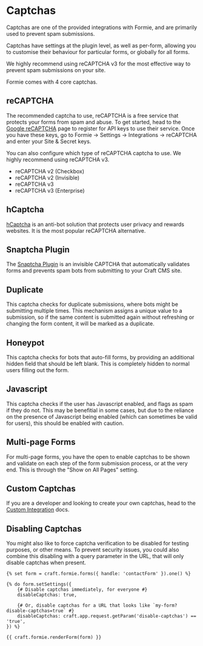 # Captchas
Captchas are one of the provided integrations with Formie, and are primarily used to prevent spam submissions.

Captchas have settings at the plugin level, as well as per-form, allowing you to customise their behaviour for particular forms, or globally for all forms.

We highly recommend using reCAPTCHA v3 for the most effective way to prevent spam submissions on your site.

Formie comes with 4 core captchas.

## reCAPTCHA
The recommended captcha to use, reCAPTCHA is a free service that protects your forms from spam and abuse. To get started, head to the [Google reCAPTCHA](https://www.google.com/recaptcha) page to register for API keys to use their service. Once you have these keys, go to Formie → Settings → Integrations → reCAPTCHA and enter your Site & Secret keys.

You can also configure which type of reCAPTCHA captcha to use. We highly recommend using reCAPTCHA v3.

- reCAPTCHA v2 (Checkbox)
- reCAPTCHA v2 (Invisible)
- reCAPTCHA v3
- reCAPTCHA v3 (Enterprise)

## hCaptcha
[hCaptcha](https://www.hcaptcha.com/) is an anti-bot solution that protects user privacy and rewards websites. It is the most popular reCAPTCHA alternative.

## Snaptcha Plugin
The [Snaptcha Plugin](https://plugins.craftcms.com/snaptcha) is an invisible CAPTCHA that automatically validates forms and prevents spam bots from submitting to your Craft CMS site.

## Duplicate
This captcha checks for duplicate submissions, where bots might be submitting multiple times. This mechanism assigns a unique value to a submission, so if the same content is submitted again without refreshing or changing the form content, it will be marked as a duplicate. 

## Honeypot
This captcha checks for bots that auto-fill forms, by providing an additional hidden field that should be left blank. This is completely hidden to normal users filling out the form.

## Javascript
This captcha checks if the user has Javascript enabled, and flags as spam if they do not. This may be benefitial in some cases, but due to the reliance on the presence of Javascript being enabled (which can sometimes be valid for users), this should be enabled with caution.

## Multi-page Forms
For multi-page forms, you have the open to enable captchas to be shown and validate on each step of the form submission process, or at the very end. This is through the "Show on All Pages" setting.

## Custom Captchas
If you are a developer and looking to create your own captchas, head to the [Custom Integration](docs:developers/custom-integration) docs.

## Disabling Captchas
You might also like to force captcha verification to be disabled for testing purposes, or other means. To prevent security issues, you could also combine this disabling with a query parameter in the URL, that will only disable captchas when present.

```twig
{% set form = craft.formie.forms({ handle: 'contactForm' }).one() %}

{% do form.setSettings({
    {# Disable captchas immediately, for everyone #}
    disableCaptchas: true,

    {# Or, disable captchas for a URL that looks like `my-form?disable-captchas=true` #}
    disableCaptchas: craft.app.request.getParam('disable-captchas') == 'true',
}) %}

{{ craft.formie.renderForm(form) }}
```